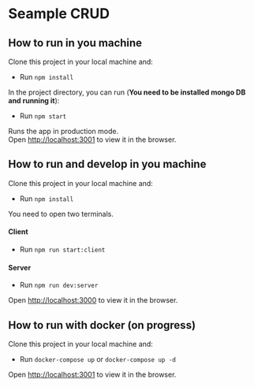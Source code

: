 # Seample CRUD

## How to run in you machine
Clone this project in your local machine and:
- Run `npm install`

In the project directory, you can run (**You need to be installed mongo DB and running it**):
- Run `npm start`

Runs the app in production mode.<br>
Open [http://localhost:3001](http://localhost:3001) to view it in the browser.

## How to run and develop in you machine
Clone this project in your local machine and:
- Run `npm install`

You need to open two terminals.<br>

#### Client
- Run `npm run start:client`

#### Server
- Run `npm run dev:server`

Open [http://localhost:3000](http://localhost:3000) to view it in the browser.


## How to run with docker (on progress)
Clone this project in your local machine and:
- Run `docker-compose up` or `docker-compose up -d`

Open [http://localhost:3001](http://localhost:3001) to view it in the browser.
